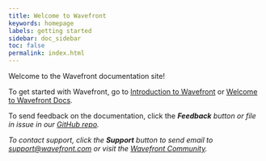 ```yaml
---
title: Welcome to Wavefront
keywords: homepage
labels: getting started
sidebar: doc_sidebar
toc: false
permalink: index.html
---
```


Welcome to the Wavefront documentation site!

To get started with Wavefront, go to [Introduction to Wavefront](wavefront_introduction) or [Welcome to Wavefront Docs](wavefront_documentation).

To send feedback on the documentation, click the <i class="fa fa-envelope-o"/> **Feedback** button or file in issue in our [GitHub repo](https://github.com/wavefrontHQ/docs/issues).

To contact support, click the <i class="fa fa-envelope-o"/> **Support** button to send email to [support@wavefront.com](mailto:support@wavefront.com) or visit the [Wavefront Community](https://community.wavefront.com/welcome).